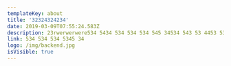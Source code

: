 ```yaml
---
templateKey: about
title: '32324324234'
date: 2019-03-09T07:55:24.583Z
description: 23rwerwerwere534 5434 534 534 534 545 34534 543 53 4453 534
link: 534 534 534 5345 34
logo: /img/backend.jpg
isVisible: true
---
```


